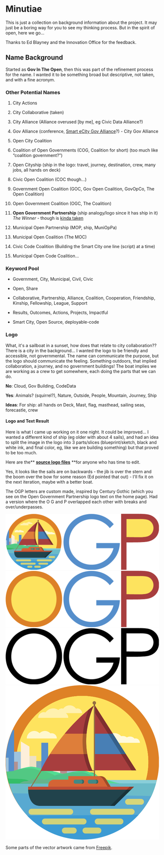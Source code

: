 # Minutiae

This is just a collection on background information about the project.  It may just be a boring way for you to see my thinking process.  But in the spirit of open, here we go...

Thanks to Ed Blayney and the Innovation Office for the feedback.

## Name Background

Started as **Gov In The Open**, then this was part of the refinement process for the name.  I wanted it to be something broad but descriptive, not taken, and with a fine acronym.

### Other Potential Names

1. City Actions

2. City Collaborative \(taken\)

3. City Alliance \(Alliance overused \[by me\], eg Civic Data Alliance?\)

4. Gov Alliance \(conference, [Smart eCity Gov Alliance](http://ieeexplore.ieee.org/document/7070097/?reload=true)?\) - City Gov Alliance

5. Open City Coalition

6. Coalition of Open Governments \(COG, Coalition for short\) \(too much like “coalition government?”\)

7. Open Cityship \(ship in the logo: travel, journey, destination, crew, many jobs, all hands on deck\)

8. Civic Open Coalition \(COC though...\)

9. Government Open Coalition \(GOC, Gov Open Coalition, GovOpCo, The Open Coalition\)

10. Open Government Coalition \(OGC, The Coalition\)

11. **Open Government Partnership** \(ship analogy/logo since it has ship in it\)  _The Winner -_ though is [kinda taken](https://www.google.com/search?q=open+government+partnership)

12. Municipal Open Partnership \(MOP, ship, MuniOpPa\)

13. Municipal Open Coalition \(The MOC\)

14. Civic Code Coalition \(Building the Smart City one line \(script\) at a time\)

15. Municipal Open Code Coalition…

### Keyword Pool

* Government, City, Municipal, Civil, Civic

* Open, Share

* Collaborative, Partnership,  Alliance, Coalition, Cooperation, Friendship, Kinship, Fellowship, League, Support

* Results, Outcomes, Actions, Projects, Impactful

* Smart City, Open Source, deployable-code

### Logo

What, it's a sailboat in a sunset, how does that relate to city collaboration??  There is a city in the background...  I wanted the logo to be friendly and accessible, not governmental.  The name can communicate the purpose, but the logo should communicate the feeling.  Something outdoors, that implied collaboration, a journey, and no government buildings!  The boat implies we are working as a crew to get somewhere, each doing the parts that we can do.

**No**: Cloud, Gov Building, CodeData

**Yes**: Animals? \(squirrel?\), Nature, Outside, People, Mountain, Journey, Ship

**Ideas**: For ship: all hands on Deck, Mast, flag, masthead, sailing seas, forecastle, crew

#### Logo and Text Result

Here is what I came up working on it one night.  It could be improved...  I wanted a different kind of ship \(eg older with about 4 sails\), and had an idea to split the image in the logo into 3 parts/slices \(blueprint/sketch, black and white ink, and final color, eg, like we are building something\) but that proved to be too much.  

Here are the** **[**source logo files**](https://www.dropbox.com/sh/deiu56ry1dphuh9/AACQtoiSL5PxmBzIxKXwbuPwa?dl=0)** **for anyone who has time to edit.

Yes, it looks like the sails are on backwards - the jib is over the stern and the boom over the bow for some reason \(Ed pointed that out\) - I'll fix it on the next iteration, maybe with a better boat.

The OGP letters are custom made, inspired by Century Gothic \(which you see on the Open Government Partnership logo text on the home page\).  Had a version where the O G and P overlapped each other with breaks and over/underpasses.

![](/assets/OGP-Text-Color-Boat.png)![](/assets/OGP-Color.png)![](/assets/OGP-Black.png)![](/assets/IslandCrop.png)

Some parts of the vector artwork came from [Freepik](https://www.freepik.com).

